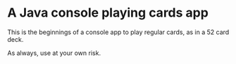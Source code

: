 # A Java console playing cards app

This is the beginnings of a console app to play regular cards, as in a 52 card deck.

As always, use at your own risk.